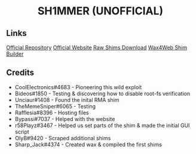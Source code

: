 <div align="center">
    <h1>SH1MMER (UNOFFICIAL)</h1>
</div>

## Links
[Official Repository](https://github.com/CoolElectronics/sh1mmer)
[Official Website](https://sh1mmer.me/)
[Raw Shims Download](https://files.ultimatesrv.com/)
[Wax4Web Shim Builder](https://build.ultimatesrv.com/)

## Credits

- CoolElectronics#4683 - Pioneering this wild exploit
- Bideos#1850 - Testing & discovering how to disable root-fs verification
- Unciaur#1408 - Found the inital RMA shim
- TheMemeSniper#6065 - Testing
- Rafflesia#8396 - Hosting files
- Bypassi#7037 - Helped with the website
- r58Playz#3467 - Helped us set parts of the shim & made the initial GUI script
- OlyB#9420 - Scraped additional shims
- Sharp_Jack#4374 - Created wax & compiled the first shims
